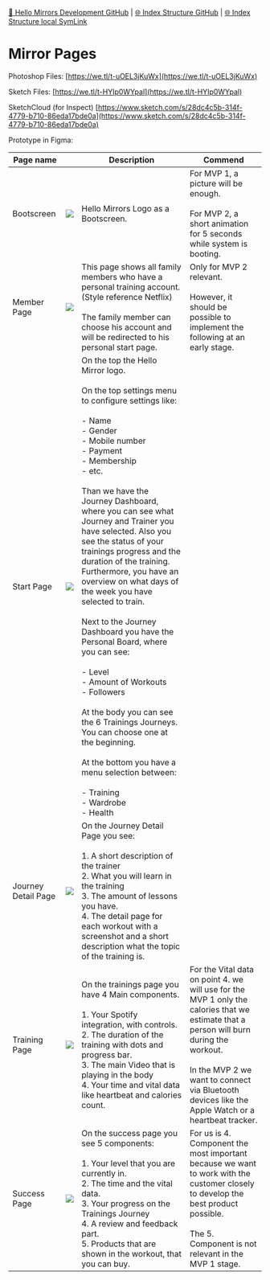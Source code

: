 [📁 Hello Mirrors Development GitHub](/cerulean-circle-unlimited-2cu/product/development/2cu-custom-development/hello-mirrors-development.md) | [🌐 Index Structure GitHub](/cerulean-circle-unlimited-2cu/product/development/2cu-custom-development/hello-mirrors-development/mirror-pages.md) | [🌐 Index Structure local SymLink](./mirror-pages.entry.md)

# Mirror Pages

Photoshop Files: [https://we.tl/t-uOEL3jKuWx](https://we.tl/t-uOEL3jKuWx)

Sketch Files: [https://we.tl/t-HYIp0WYpal](https://we.tl/t-HYIp0WYpal)

SketchCloud (for Inspect) [https://www.sketch.com/s/28dc4c5b-314f-4779-b710-86eda17bde0a](https://www.sketch.com/s/28dc4c5b-314f-4779-b710-86eda17bde0a)

Prototype in Figma:

| **Page name** |     | **Description** | **Commend** |
| --- | --- | --- | --- |
| Bootscreen | ![](./attachments/01-Startscreen.png) | Hello Mirrors Logo as a Bootscreen. | For MVP 1, a picture will be enough.<br><br>For MVP 2, a short animation for 5 seconds while system is booting. |
| Member Page | ![](./attachments/02_Profile.jpg) | This page shows all family members who have a personal training account.  <br>(Style reference Netflix)<br><br>The family member can choose his account and will be redirected to his personal start page. | Only for MVP 2 relevant.<br><br>However, it should be possible to implement the following at an early stage. |
| Start Page | ![](./attachments/03-Homescreen_V2.jpg) | On the top the Hello Mirror logo.<br><br>On the top settings menu to configure settings like:<br><br>- Name<br>- Gender<br>- Mobile number<br>- Payment<br>- Membership<br>- etc.<br><br>Than we have the Journey Dashboard, where you can see what Journey and Trainer you have selected. Also you see the status of your trainings progress and the duration of the training. Furthermore, you have an overview on what days of the week you have selected to train.<br><br>Next to the Journey Dashboard you have the Personal Board, where you can see:<br><br>- Level<br>- Amount of Workouts<br>- Followers<br><br>At the body you can see the 6 Trainings Journeys. You can choose one at the beginning.<br><br>At the bottom you have a menu selection between:<br><br>- Training<br>- Wardrobe<br>- Health |     |
| Journey Detail Page | ![](./attachments/04-Detail-Page-Trainer.jpg) | On the Journey Detail Page you see:<br><br>1. A short description of the trainer<br>2. What you will learn in the training<br>3. The amount of lessons you have.<br>4. The detail page for each workout with a screenshot and a short description what the topic of the training is. |     |
| Training Page | ![](./attachments/05-Workout-Page.jpg) | On the trainings page you have 4 Main components.<br><br>1. Your Spotify integration, with controls.<br>2. The duration of the training with dots and progress bar.<br>3. The main Video that is playing in the body<br>4. Your time and vital data like heartbeat and calories count. | For the Vital data on point 4. we will use for the MVP 1 only the calories that we estimate that a person will burn during the workout.<br><br>In the MVP 2 we want to connect via Bluetooth devices like the Apple Watch or a heartbeat tracker. |
| Success Page | ![](./attachments/07_Success-Page-3.jpg) | On the success page you see 5 components:<br><br>1. Your level that you are currently in.<br>2. The time and the vital data.<br>3. Your progress on the Trainings Journey<br>4. A review and feedback part.<br>5. Products that are shown in the workout, that you can buy. | For us is 4. Component the most important because we want to work with the customer closely to develop the best product possible.<br><br>The 5. Component is not relevant in the MVP 1 stage. |
